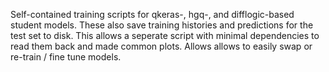 Self-contained training scripts for qkeras-, hgq-, and difflogic-based student models. These also save training histories and predictions for the test set to disk. This allows a seperate script with minimal dependencies to read them back and made common plots. Allows allows to easily swap or re-train / fine tune models.